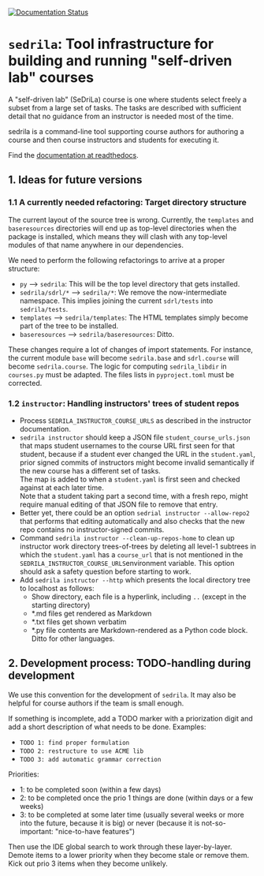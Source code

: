 [![Documentation Status](https://readthedocs.org/projects/sedrila/badge/?version=latest)](https://sedrila.readthedocs.io/en/latest/?badge=latest)

# `sedrila`: Tool infrastructure for building and running "self-driven lab" courses

A "self-driven lab" (SeDriLa) course is one where students select freely 
a subset from a large set of tasks.
The tasks are described with sufficient detail that no guidance from an instructor
is needed most of the time.

sedrila is a command-line tool supporting course authors for authoring a course
and then course instructors and students for executing it.

Find the [documentation at readthedocs](https://sedrila.readthedocs.io).


## 1. Ideas for future versions


### 1.1 A currently needed refactoring: Target directory structure

The current layout of the source tree is wrong.
Currently, the `templates` and `baseresources` directories will end up 
as top-level directories when the package is installed,
which means they will clash with any top-level modules of that name
anywhere in our dependencies.

We need to perform the following refactorings to arrive at a proper structure:

- `py` --> `sedrila`: This will be the top level directory that gets installed.
- `sedrila/sdrl/*` --> `sedrila/*`: We remove the now-intermediate namespace.
  This implies joining the current `sdrl/tests` into `sedrila/tests`.
- `templates` --> `sedrila/templates`: The HTML templates simply become part of the
  tree to be installed.
- `baseresources` --> `sedrila/baseresources`: Ditto.

These changes require a lot of changes of import statements.
For instance, the current module `base` will become `sedrila.base`
and `sdrl.course` will become `sedrila.course`.
The logic for computing `sedrila_libdir` in `courses.py` must be adapted.
The files lists in `pyproject.toml` must be corrected.


### 1.2 `instructor`: Handling instructors' trees of student repos

- Process `SEDRILA_INSTRUCTOR_COURSE_URLS` as described in the instructor documentation.
- `sedrila instructor` should keep a JSON file `student_course_urls.json` that maps student usernames
  to the course URL first seen for that student, because if a student ever changed
  the URL in the `student.yaml`, prior signed commits of instructors might become 
  invalid semantically if the new course has a different set of tasks.  
  The map is added to when a `student.yaml` is first seen
  and checked against at each later time.  
  Note that a student taking part a second time, with a fresh repo,
  might require manual editing of that JSON file to remove that entry.
- Better yet, there could be an option `sedrial instructor --allow-repo2` that 
  performs that editing automatically
  and also checks that the new repo contains no instructor-signed commits.
- Command `sedrila instructor --clean-up-repos-home`
  to clean up instructor work directory trees-of-trees
  by deleting all level-1 subtrees in which the `student.yaml`
  has a `course_url` that is not mentioned in the 
  `SEDRILA_INSTRUCTOR_COURSE_URLS`environment variable.
  This option should ask a safety question before starting to work.
- Add `sedrila instructor --http` which presents the local directory tree to localhost as follows:
    - Show directory, each file is a hyperlink, including `..` (except in the starting directory)
    - *.md files get rendered as Markdown
    - *.txt files get shown verbatim
    - *.py file contents are Markdown-rendered as a Python code block. Ditto for other languages.


## 2. Development process: TODO-handling during development

We use this convention for the development of `sedrila`.
It may also be helpful for course authors if the team is small enough.

If something is incomplete, add a TODO marker with a priorization digit and
add a short description of what needs to be done. Examples:
- `TODO 1: find proper formulation`
- `TODO 2: restructure to use ACME lib`
- `TODO 3: add automatic grammar correction`

Priorities:
- 1: to be completed soon (within a few days)
- 2: to be completed once the prio 1 things are done (within days or a few weeks)
- 3: to be completed at some later time (usually several weeks or more into the future,
  because it is big) or never (because it is not-so-important: "nice-to-have features")

Then use the IDE global search to work through these layer-by-layer.
Demote items to a lower priority when they become stale or remove them.
Kick out prio 3 items when they become unlikely.
